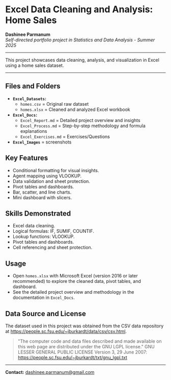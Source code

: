 # Excel Data Cleaning and Analysis: Home Sales

**Dashinee Parmanum**  
*Self-directed portfolio project in Statistics and Data Analysis - Summer 2025*

---

This project showcases data cleaning, analysis, and visualization in Excel using a home sales dataset.

---

## Files and Folders
- **`Excel_Datasets`:**
  - `homes.csv` = Original raw dataset
  - `homes.xlsx` = Cleaned and analyzed Excel workbook
- **`Excel_Docs`:**
  - `Excel_Report.md` = Detailed project overview and insights
  - `Excel_Process.md` = Step-by-step methodology and formula explanations
  - `Excel_Exercises.md` = Exercises/Questions
- **`Excel_Images`** = screenshots

## Key Features
- Conditional formatting for visual insights.
- Agent mapping using VLOOKUP.
- Data validation and sheet protection.
- Pivot tables and dashboards.
- Bar, scatter, and line charts.
- Mini dashboard with slicers.

## Skills Demonstrated
- Excel data cleaning.
- Logical formulas: IF, SUMIF, COUNTIF.
- Lookup functions: VLOOKUP.
- Pivot tables and dashboards.
- Cell referencing and sheet protection.

## Usage
- Open `homes.xlsx` with Microsoft Excel (version 2016 or later recommended) to explore the cleaned data, pivot tables, and dashboard.
- See the detailed project overview and methodology in the documentation in `Excel_Docs`.

## Data Source and License
The dataset used in this project was obtained from the CSV data repository at https://people.sc.fsu.edu/~jburkardt/data/csv/csv.html.
> "The computer code and data files described and made available on this web page are distributed under the GNU LGPL license."
GNU LESSER GENERAL PUBLIC LICENSE Version 3, 29 June 2007: https://people.sc.fsu.edu/~jburkardt/txt/gnu_lgpl.txt

---
**Contact:** dashinee.parmanum@gmail.com

